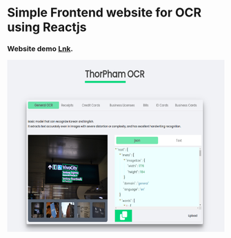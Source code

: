 # Simple Frontend website for OCR using Reactjs
### Website demo [Lnk](https://thorpham.github.io/simple-ocr-website/).
<p align="center">
    <img src="src/assets/demo.png" alt="#" style="width:600px;height:400px">
 </p>
